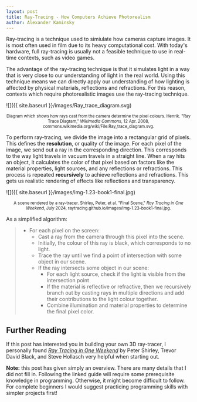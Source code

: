 ```yaml
---
layout: post
title: Ray-Tracing - How Computers Achieve Photorealism
author: Alexander Kaminsky
---
```


Ray-tracing is a technique used to simiulate how cameras capture images. It is most often used in film due to its heavy computational cost. With today's hardware, full ray-tracing is usually not a feasible technique to use in real-time contexts, such as video games.

The advantage of the ray-tracing technique is that it simulates light in a way that is very close to our understanding of light in the real world. Using this technique means we can directly apply our understanding of how lighting is affected by physical materials, reflections and refractions. For this reason, contexts which require photorealistic images use the ray-tracing technique.

![]({{ site.baseurl }}/images/Ray_trace_diagram.svg)
<!-- https://commons.wikimedia.org/wiki/File:Ray_trace_diagram.svg -->

<p style="font-size:0.8em; text-align:center">
Diagram which shows how rays cast from the camera determine the pixel colours. Henrik. "Ray Trace Diagram," <i>Wikimedia Commons</i>, 12 Apr. 2008, commons.wikimedia.org/wiki/File:Ray_trace_diagram.svg.
</p>


To perform ray-tracing, we divide the image into a rectangular grid of pixels. This defines the **resolution**, or quality of the image. For each pixel of the image, we send out a ray in the corresponding direction. This corresponds to the way light travels in vacuum travels in a straight line. When a ray hits an object, it calculates the color of that pixel based on factors like the material properties, light sources, and any reflections or refractions. This process is repeated **recursively** to achieve reflections and refractions. This gets us realistic rendering of effects like reflections and transparency.

![]({{ site.baseurl }}/images/img-1.23-book1-final.jpg)

<p style="font-size:0.8em; text-align:center">
A scene rendered by a ray-tracer. Shirley, Peter, et al. "Final Scene," <i>Ray Tracing in One Weekend</i>, July 2024, raytracing.github.io/images/img-1.23-book1-final.jpg.
</p>

<!-- https://raytracing.github.io/books/RayTracingInOneWeekend.html -->

As a simplified algorithm:
> - For each pixel on the screen:
>     - Cast a ray from the camera through this pixel into the scene.
>     - Initially, the colour of this ray is black, which corresponds to no light.
>     - Trace the ray until we find a point of intersection with some object in our scene.
>     - If the ray intersects some object in our scene:
>         - For each light source, check if the light is visible from the intersection point
>         - If the material is reflective or refractive, then we recursively branch out by casting rays in multiple directions and add their contributions to the light colour together.
>         - Combine illumination and material properties to determine the final pixel color.

## Further Reading

If this post has interested you in building your own 3D ray-tracer, I personally found [_Ray Tracing in One Weekend_](https://raytracing.github.io/books/RayTracingInOneWeekend.html) by Peter Shirley, Trevor David Black, and Steve Hollasch very helpful when starting out.

**Note:** this post has given simply an overview. There are many details that I did not fill in. Following the linked guide will require some prerequisite knowledge in programming. Otherwise, it might become difficult to follow. For complete beginners I would suggest practicing programming skills with simpler projects first!